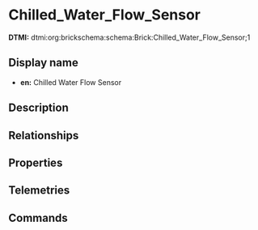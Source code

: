 # Chilled_Water_Flow_Sensor
**DTMI:** dtmi:org:brickschema:schema:Brick:Chilled_Water_Flow_Sensor;1
## Display name
- **en:** Chilled Water Flow Sensor
## Description
## Relationships
## Properties
## Telemetries
## Commands
